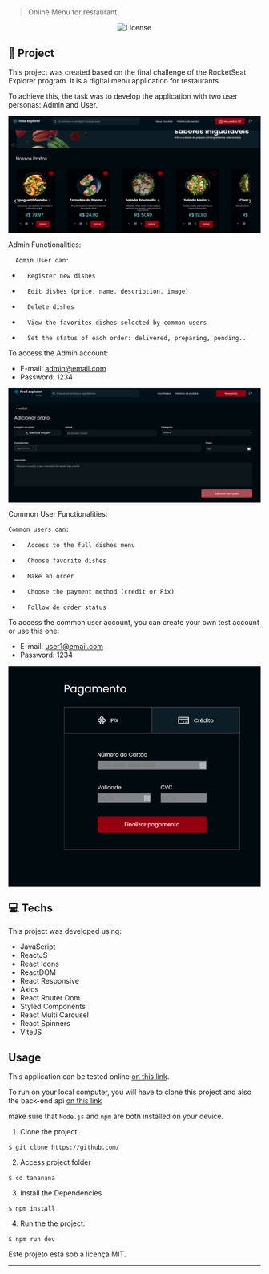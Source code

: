 <h1 align="center" style="text-align: center;">
  
  
</h1>

> Online Menu for restaurant




<p align="center">
  <img alt="License" src="https://img.shields.io/static/v1?label=license&message=MIT&color=49AA26&labelColor=000000">
</p>

<h2 id="project">📁 Project</h2>

This project was created based on the final challenge of the RocketSeat Explorer program. It is a digital menu application for restaurants.

To achieve this, the task was to develop the application with two user personas: Admin and User.



<img alt="" src="/src/assets/userHome.png" style="vertical-align: middle">




Admin Functionalities:

      Admin User can:
 -       Register new dishes
 -       Edit dishes (price, name, description, image)
 -       Delete dishes
 -       View the favorites dishes selected by common users
 -       Set the status of each order: delivered, preparing, pending..

  To access the Admin account:
- E-mail: admin@email.com
- Password: 1234

<img alt="" src="/src/assets/adminNewPlate.png" style="vertical-align: middle">


Common User Functionalities:

    Common users can:
 -       Access to the full dishes menu
 -       Choose favorite dishes
 -       Make an order
 -       Choose the payment method (credit or Pix)
 -       Follow de order status



To access the common user account, you can create your own test account or use this one:
- E-mail: user1@email.com
- Password: 1234

<img alt="" src="/src/assets/userPayment.png" style="vertical-align: middle">




<h2 id="technologies">💻 Techs</h2>

This project was developed using:

- JavaScript
- ReactJS
- React Icons
- ReactDOM
- React Responsive
- Axios
- React Router Dom
- Styled Components
- React Multi Carousel
- React Spinners
- ViteJS

<h2 id="usage"> Usage</h2>

This application can be tested online [on this link](https://netlify.app/).

To run on your local computer, you will have to clone this project and also the 
back-end api [on this link](https://github.com/)

make sure that ``Node.js`` and ``npm`` are both installed on your device. 

1. Clone the project:

```
$ git clone https://github.com/
```

2. Access project folder

```
$ cd tananana
```

3. Install the Dependencies

```
$ npm install
```

4. Run the the project:

```
$ npm run dev
```


Este projeto está sob a licença MIT.

---

